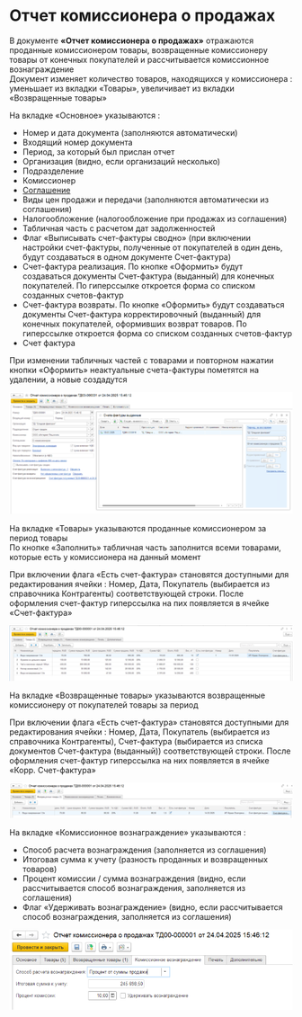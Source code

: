 # Отчет комиссионера о продажах

В документе **«Отчет комиссионера о продажах»** отражаются проданные комиссионером товары, возвращенные комиссионеру товары от конечных покупателей и рассчитывается комиссионное вознаграждение    
Документ изменяет количество товаров, находящихся у комиссионера : уменьшает из вкладки «Товары», увеличивает из вкладки «Возвращенные товары»

На вкладке «Основное» указываются : 
- Номер и дата документа (заполняются автоматически)
- Входящий номер документа
- Период, за который был прислан отчет
- Организация (видно, если организаций несколько)
- Подразделение
- Комиссионер
- [Соглашение](../Settings/Settings.md)
- Виды цен продажи и передачи (заполняются автоматически из соглашения)
- Налогообложение (налогообложение при продажах из соглашения)
- Табличная часть с расчетом дат задолженностей
- Флаг «Выписывать счет-фактуры сводно» (при включении настройки счет-фактуры, полученные от покупателей в один день, будут создаваться в одном документе Счет-фактура) 
- Счет-фактура реализация. По кнопке «Оформить» будут создаваться документы Счет-фактура (выданный) для конечных покупателей. По гиперссылке откроется форма со списком созданных счетов-фактур
- Счет-фактура возвраты. По кнопке «Оформить» будут создаваться документы Счет-фактура корректировочный (выданный) для конечных покупателей, оформивших возврат товаров. По гиперссылке откроется форма со списком созданных счетов-фактур
- Счет фактура  

При изменении табличных частей с товарами и повторном нажатии кнопки «Оформить» неактуальные счета-фактуры пометятся на удалении, а новые создадутся

[![1]][1]

На вкладке «Товары» указываются проданные комиссионером за период товары   
По кнопке «Заполнить» табличная часть заполнится всеми товарами, которые есть у комиссионера на данный момент  

При включении флага «Есть счет-фактура» становятся доступными для редактирования ячейки : Номер, Дата, Покупатель (выбирается из справочника Контрагенты) соответствующей строки. После оформления счет-фактур гиперссылка на пих появляется в ячейке «Счет-фактура»  

[![2]][2]

На вкладке «Возвращенные товары» указываются возвращенные комиссионеру от покупателей товары за период  

При включении флага «Есть счет-фактура» становятся доступными для редактирования ячейки : Номер, Дата, Покупатель (выбирается из справочника Контрагенты), Счет-фактура (выбирается из списка документов Счет-фактура (выданный)) соответствующей строки. После оформления счет-фактур гиперссылка на них появляется в ячейке «Корр. Счет-фактура»  

[![3]][3]

На вкладке «Комиссионное вознаграждение» указываются : 
- Способ расчета вознаграждения (заполняется из соглашения)
- Итоговая сумма к учету (разность проданных и возвращенных товаров)
- Процент комиссии / сумма вознаграждения (видно, если рассчитывается способ вознаграждения, заполняется из соглашения)
- Флаг «Удерживать вознаграждение» (видно, если рассчитывается способ вознаграждения, заполняется из соглашения)

[![4]][4]

[1]: 1.png  
[2]: 2.png 
[3]: 3.png 
[4]: 4.png 